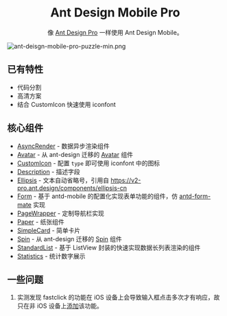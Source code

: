 <h1 align="center">Ant Design Mobile Pro</h1>

<div align="center">

像 [Ant Design Pro](https://github.com/ant-design/ant-design-pro) 一样使用 Ant Design Mobile。

</div>

![ant-deisgn-mobile-pro-puzzle-min.png](https://i.loli.net/2019/12/20/6nMpEzVkIruC15Y.png)

## 已有特性

* 代码分割
* 高清方案
* 结合 CustomIcon 快速使用 iconfont

## 核心组件

* [AsyncRender](/src/components/AsyncRender/index.ts) - 数据异步渲染组件
* [Avatar](/src/components/Avatar/index.tsx) - 从 ant-design 迁移的 [Avatar](https://ant.design/components/avatar-cn/) 组件
* [CustomIcon](/src/components/CustomIcon/index.tsx) - 配置 `type` 即可使用 iconfont 中的图标
* [Description](/src/components/Description/index.tsx) - 描述字段
* [Ellipsis](/src/components/Ellipsis/index.tsx) - 文本自动省略号，引用自 https://v2-pro.ant.design/components/ellipsis-cn
* [Form](/src/components/Form/index.tsx) - 基于 antd-mobile 的配置化实现表单功能的组件，仿 [antd-form-mate](https://github.com/theprimone/antd-form-mate) 实现
* [PageWrapper](/src/components/PageWrapper/index.tsx) - 定制导航栏实现
* [Paper](/src/components/Paper/index.tsx) - 纸张组件
* [SimpleCard](/src/components/SimpleCard/index.tsx) - 简单卡片
* [Spin](/src/components/Spin/index.tsx) - 从 ant-design 迁移的 [Spin](https://ant.design/components/spin-cn/) 组件
* [StandardList](/src/components/StandardList/index.tsx) - 基于 ListView 封装的快速实现数据长列表渲染的组件
* [Statistics](/src/components/Statistics/index.tsx) - 统计数字展示

## 一些问题

1. 实测发现 fastclick 的功能在 iOS 设备上会导致输入框点击多次才有响应，故只在非 iOS 设备上[添加](/src/global.ts#L15)该功能。
